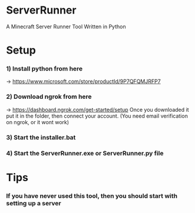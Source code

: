 # ServerRunner
A Minecraft Server Runner Tool Written in Python

# Setup

### 1) Install python from here
-> https://www.microsoft.com/store/productId/9P7QFQMJRFP7

### 2) Download ngrok from here
-> https://dashboard.ngrok.com/get-started/setup
Once you downloaded it put it in the folder, then connect your account.
(You need email verification on ngrok, or it wont work)

### 3) Start the installer.bat

### 4) Start the ServerRunner.exe or ServerRunner.py file

# Tips

### If you have never used this tool, then you should start with setting up a server
